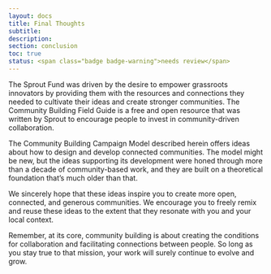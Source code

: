```yaml
---
layout: docs
title: Final Thoughts
subtitle:
description:
section: conclusion
toc: true
status: <span class="badge badge-warning">needs review</span>
---
```


The Sprout Fund was driven by the desire to empower grassroots innovators by providing them with the resources and connections they needed to cultivate their ideas and create stronger communities. The Community Building Field Guide is a free and open resource that was written by Sprout to encourage people to invest in community-driven collaboration.

The Community Building Campaign Model described herein offers ideas about how to design and develop connected communities. The model might be new, but the ideas supporting its development were honed through more than a decade of community-based work, and they are built on a theoretical foundation that’s much older than that.

We sincerely hope that these ideas inspire you to create more open, connected, and generous communities. We encourage you to freely remix and reuse these ideas to the extent that they resonate with you and your local context.

Remember, at its core, community building is about creating the conditions for collaboration and facilitating connections between people. So long as you stay true to that mission, your work will surely continue to evolve and grow.
